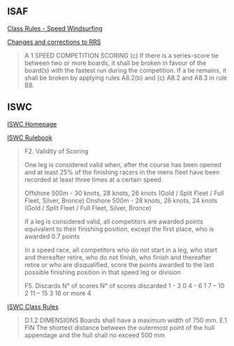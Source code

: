 ## ISAF

[Class Rules - Speed Windsurfing](https://www.sailing.org/classes/speed-windsurfing/#Documents)

[Changes and corrections to RRS](https://esse750.org/images/Documents/ISAF_Rules_Changes_english.pdf)

> A 1 SPEED COMPETITION SCORING
> (c) If there is a series-score tie between two or more boards, it
> shall be broken in favour of the board(s) with the fastest run
> during the competition. If a tie remains, it shall be broken by
> applying rules A8.2(b) and (c) A8.2 and A8.3 in rule B8.



## ISWC

[ISWC Homepage](https://internationalwindsurfing.com/iswc/)

[ISWC Rulebook](http://www.internationalwindsurfing.com/userfiles/documents/ISWC_Rulebook_2010.pdf)

> F2. Validity of Scoring 
>
> One leg is considered valid when, after the course has been opened and at least 25% of the
> finishing racers in the mens fleet have been recorded at least three times at a certain speed.
>
> Offshore 500m - 30 knots, 28 knots, 26 knots (Gold / Split Fleet / Full Fleet, Silver, Bronce)
> Onshore 500m - 28 knots, 26 knots, 24 knots  (Gold / Split Fleet / Full Fleet, Silver, Bronce)
>
> If a leg is considered valid, all competitors are awarded points equivalent to their finishing
> position, except the first place, who is awarded 0.7 points
>
> In a speed race, all competitors who do not start in a leg, who start and thereafter retire, who do not finish, who finish and thereafter retire or who are disqualified, score the points awarded to the last possible finishing position in that speed leg or division 
>
> F5. Discards 
> N° of scores N° of scores discarded
> 1 - 3 0
> 4 - 6 1
> 7 – 10 2
> 11 – 15 3
> 16 or more 4 



[ISWC Class Rules](http://www.internationalwindsurfing.com/userfiles/documents/ISWC_Class_Rules.pdf)

> D.1.2 DIMENSIONS
>  Boards shall have a maximum width of 750 mm. 
> E.1 FIN
> The shortest distance between the outermost point of the hull
> appendage and the hull shall no exceed 500 mm

